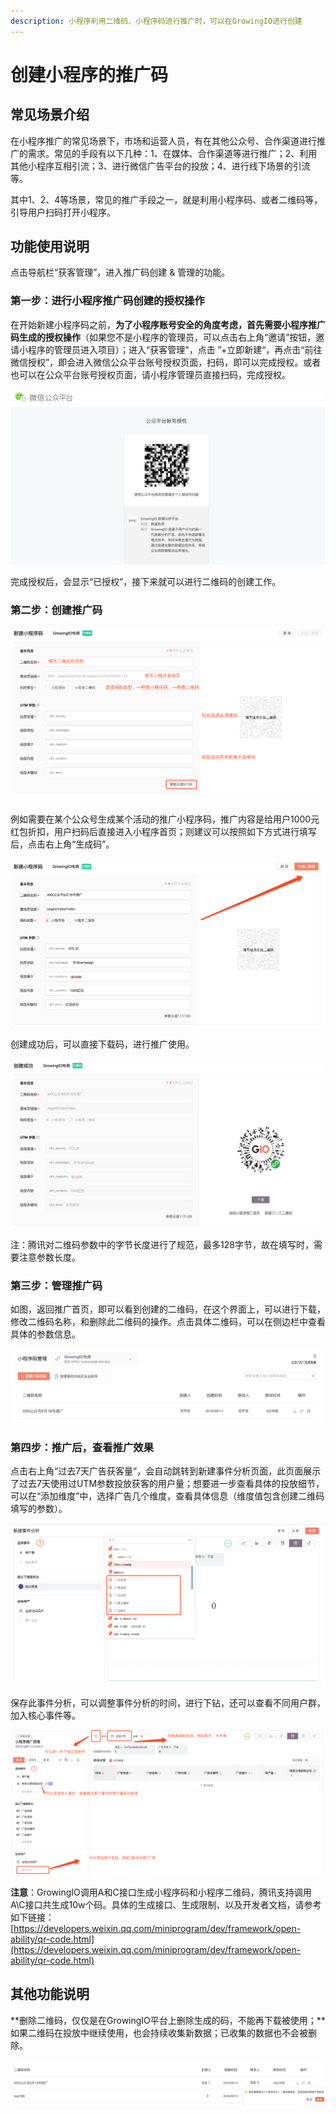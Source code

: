 ```yaml
---
description: 小程序利用二维码、小程序码进行推广时，可以在GrowingIO进行创建
---
```


# 创建小程序的推广码

## 常见场景介绍

在小程序推广的常见场景下，市场和运营人员，有在其他公众号、合作渠道进行推广的需求。常见的手段有以下几种：1、在媒体、合作渠道等进行推广；2、利用其他小程序互相引流；3、进行微信广告平台的投放；4、进行线下场景的引流等。

其中1、2、4等场景，常见的推广手段之一，就是利用小程序码、或者二维码等，引导用户扫码打开小程序。

## 功能使用说明

点击导航栏“获客管理”，进入推广码创建 & 管理的功能。

### 第一步：进行小程序推广码创建的授权操作

在开始新建小程序码之前，**为了小程序账号安全的角度考虑，首先需要小程序推广码生成的授权操作**（如果您不是小程序的管理员，可以点击右上角“邀请”按钮，邀请小程序的管理员进入项目）；进入“获客管理"，点击 ”+立即新建“，再点击“前往微信授权”，即会进入微信公众平台账号授权页面，扫码，即可以完成授权。或者也可以在公众平台账号授权页面，请小程序管理员直接扫码，完成授权。

![&#x516C;&#x4F17;&#x5E73;&#x53F0;&#x8D26;&#x53F7;&#x6388;&#x6743;&#x9875;&#x9762;](../.gitbook/assets/5295c316-746d-4fa3-bfc9-bc375f4cb073.png)

完成授权后，会显示“已授权”，接下来就可以进行二维码的创建工作。

### 第二步：创建推广码

![&#x586B;&#x5199;&#x9875;&#x9762;&#x8BF4;&#x660E;](../.gitbook/assets/39ca7afc-1d8f-42bc-8ccd-4a72a390d296.png)

例如需要在某个公众号生成某个活动的推广小程序码，推广内容是给用户1000元红包折扣，用户扫码后直接进入小程序首页；则建议可以按照如下方式进行填写后，点击右上角“生成码”。

![&#x586B;&#x5199;&#x4E8C;&#x7EF4;&#x7801;&#x4FE1;&#x606F;](../.gitbook/assets/034ad5f7-09a3-437e-bd59-095b8dc4a496.png)

  
创建成功后，可以直接下载码，进行推广使用。

![](../.gitbook/assets/8d547ea8-1bcf-45a1-a191-3a15e09bf67d.png)

注：腾讯对二维码参数中的字节长度进行了规范，最多128字节，故在填写时，需要注意参数长度。

### 第三步：管理推广码

如图，返回推广首页，即可以看到创建的二维码，在这个界面上，可以进行下载，修改二维码名称，和删除此二维码的操作。点击具体二维码，可以在侧边栏中查看具体的参数信息。

![&#x4E8C;&#x7EF4;&#x7801;&#x7BA1;&#x7406;&#x9875;&#x9762;](../.gitbook/assets/2171f9ae-ea34-4de8-8d39-c051bf11199f.png)

### 第四步：推广后，查看推广效果

点击右上角“过去7天广告获客量”，会自动跳转到新建事件分析页面，此页面展示了过去7天使用过UTM参数投放获客的用户量；想要进一步查看具体的投放细节，可以在“添加维度”中，选择广告几个维度，查看具体信息（维度值包含创建二维码填写的参数）。

![](../.gitbook/assets/7fc838f9-11f0-4729-b239-8e7da61068ed.png)

保存此事件分析，可以调整事件分析的时间，进行下钻，还可以查看不同用户群，加入核心事件等。

![](../.gitbook/assets/820c07b2-3f38-40f7-9dcf-82c9efec1eb8.png)



**注意**：GrowingIO调用A和C接口生成小程序码和小程序二维码，腾讯支持调用A\C接口共生成10w个码。具体的生成接口、生成限制、以及开发者文档，请参考如下链接：[https://developers.weixin.qq.com/miniprogram/dev/framework/open-ability/qr-code.html](https://developers.weixin.qq.com/miniprogram/dev/framework/open-ability/qr-code.html)

## 其他功能说明

**删除二维码，仅仅是在GrowingIO平台上删除生成的码，不能再下载被使用；**如果二维码在投放中继续使用，也会持续收集新数据；已收集的数据也不会被删除。

![](../.gitbook/assets/a0c1bbd5-c678-4959-92d9-fd56c0934737.png)

